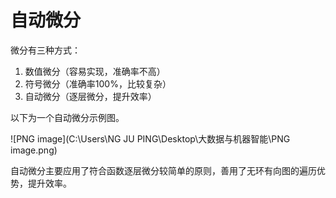 # 自动微分

微分有三种方式：

1. 数值微分（容易实现，准确率不高）
2. 符号微分（准确率100%，比较复杂）
3. 自动微分（逐层微分，提升效率）

以下为一个自动微分示例图。

![PNG image](C:\Users\NG JU PING\Desktop\大数据与机器智能\PNG image.png)

自动微分主要应用了符合函数逐层微分较简单的原则，善用了无环有向图的遍历优势，提升效率。